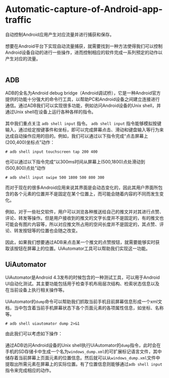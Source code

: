 # Automatic-capture-of-Android-app-traffic
自动控制Android应用产生对应流量并进行捕获和保存。<br><br>
想要在Android平台下实现自动流量捕获，就需要找到一种方法使得我们可以控制Android设备自动的进行一些操作，进而控制相应的软件完成一系列预定的动作以产生对应的流量。<br><br>
## ADB
ADB的全名为Android debug bridge（Android调试桥），它是一种Android官方提供的功能十分强大的命令行工具，以帮助PC和Android设备之间建立连接进行通信。通过ADB我们可以实现很多功能，例如访问Android设备的Unix shell，并通过Unix shell在设备上运行各种各样的指令。<br><br>
其中我们重点关注 `adb shell input` 指令。 `adb shell input` 指令能够模拟按键输入，通过给定按键事件和坐标，即可以完成屏幕点击、滑动和键盘输入等行为来达成自动操作应用的目的。例如，我们可以通过以下指令完成“点击屏幕上(200,400)坐标点”动作：
```
# adb shell input touchscreen tap 200 400
```
也可以通过以下指令完成“以300ms时间从屏幕上(500,1800)点处滑动到(500,800)点处”动作
```
# adb shell input swipe 500 1800 500 800 300
```
而对于现在的很多Android应用来说其界面是会动态变化的，因此其用户界面所包含的各个元素的位置并不是固定在某个位置上，而可能会随着内容的不同而发生变化。<br><br>
例如，对于一些社交软件，用户可以浏览各种推送给自己的推文并对其进行点赞、评论、转发等操作。但是用户接收到的推文的文字长度并不是固定的，有的推文也可能会有图片内容等，所以对应推文所占用的空间长度并不是固定的，其点赞、评论、转发按钮等的位置也会随之改变。<br><br>
因此，如果我们想要通过ADB来点击某一个推文的点赞按钮，就需要能够实时获取该按钮在屏幕上的位置。UiAutomator工具可以帮助我们实现这一功能。
## UiAutomator
UiAutomator是Android 4.3发布的时候包含的一种测试工具，可以用于Android UI自动化测试。其主要功能包括用于检查手机布局层次结构、检索状态信息以及在当前设备上执行相关操作等。<br><br>
UiAutomator的`dump`命令可以帮助我们抓取当前手机目前屏幕信息形成一个xml文档，当中包含着当前手机屏幕状态下各个页面元素的各项属性信息，如坐标、名称等。
```
# adb shell uiautomator dump 2>&1 
```
由此我们可以考虑如下操作：<br><br>
通过ADB访问Android设备的Unix shell执行UiAutomator的`dump`指令，此时会在手机的SD存储卡中生成一个名为`windows_dump.xml`的可扩展标记语言文件，其中储存着当前屏幕上页面元素的位置信息。然后就可以从`windows_dump.xml`文件中提取出所需元素在屏幕上的实际位置。有了位置信息则能够通过`adb shell input`指令来完成相应的动作。

